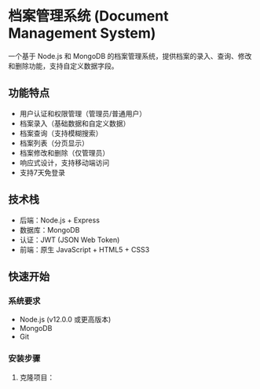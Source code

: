 # 档案管理系统 (Document Management System)

一个基于 Node.js 和 MongoDB 的档案管理系统，提供档案的录入、查询、修改和删除功能，支持自定义数据字段。

## 功能特点

- 用户认证和权限管理（管理员/普通用户）
- 档案录入（基础数据和自定义数据）
- 档案查询（支持模糊搜索）
- 档案列表（分页显示）
- 档案修改和删除（仅管理员）
- 响应式设计，支持移动端访问
- 支持7天免登录

## 技术栈

- 后端：Node.js + Express
- 数据库：MongoDB
- 认证：JWT (JSON Web Token)
- 前端：原生 JavaScript + HTML5 + CSS3

## 快速开始

### 系统要求

- Node.js (v12.0.0 或更高版本)
- MongoDB
- Git

### 安装步骤

1. 克隆项目：